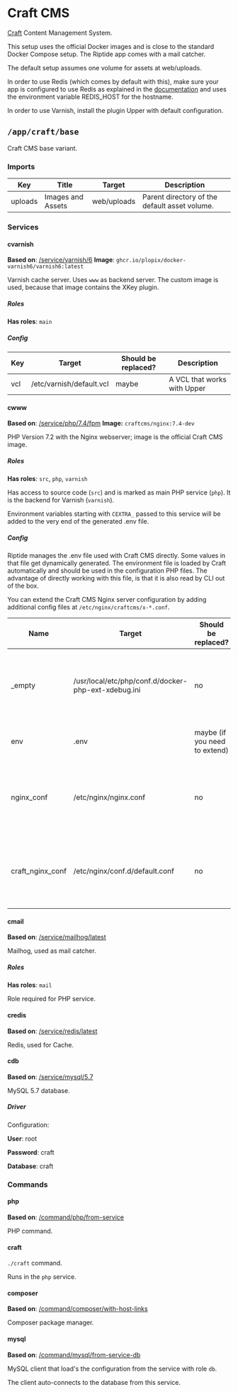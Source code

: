 # Craft CMS

[Craft] Content Management System.

This setup uses the official Docker images and is close to the standard Docker Compose setup.
The Riptide app comes with a mail catcher.

The default setup assumes one volume for assets at web/uploads.

In order to use Redis (which comes by default with this), make sure your app
is configured to use Redis as explained in the [documentation] and uses the
environment variable REDIS_HOST for the hostname.

In order to use Varnish, install the plugin Upper with default configuration.


## `/app/craft/base`

Craft CMS base variant.

### Imports

| Key     | Title             | Target      | Description                                   |
| ------- | ----------------- | ----------- | --------------------------------------------- |
| uploads | Images and Assets | web/uploads | Parent directory of the default asset volume. |

### Services

#### cvarnish

**Based on**: [/service/varnish/6](https://github.com/Parakoopa/riptide-repo/tree/master/service/varnish)
**Image**: `ghcr.io/plopix/docker-varnish6/varnish6:latest`

Varnish cache server. Uses `www` as backend server. The custom image is used, because
that image contains the XKey plugin.

##### Roles

**Has roles**: `main`

##### Config

| Key | Target                   | Should be replaced? | Description                 |
| --- | ------------------------ | ------------------- | --------------------------- |
| vcl | /etc/varnish/default.vcl | maybe               | A VCL that works with Upper |

#### cwww

**Based on**: [/service/php/7.4/fpm](https://github.com/Parakoopa/riptide-repo/tree/master/service/php)
**Image:** `craftcms/nginx:7.4-dev`

PHP Version 7.2 with the Nginx webserver; image is the official Craft CMS image.

##### Roles

**Has roles**: `src`, `php`, `varnish`

Has access to source code (`src`) and is marked as main PHP service (`php`).
It is the backend for Varnish (`varnish`).

Environment variables starting with `CEXTRA_` passed to this service will be added to the very
end of the generated .env file.

##### Config

Riptide manages the .env file used with Craft CMS directly. Some values in that file get dynamically generated.
The environment file is loaded by Craft automatically and should be used in the configuration PHP files.
The advantage of directly working with this file, is that it is also read by CLI out of the box.

You can extend the Craft CMS Nginx server configuration by adding additional config files at `/etc/nginx/craftcms/x-*.conf`.

| Name             | Target                                              | Should be replaced?           | Description                                                                        |
| ---------------- | --------------------------------------------------- | ----------------------------- | ---------------------------------------------------------------------------------- |
| \_empty          | /usr/local/etc/php/conf.d/docker-php-ext-xdebug.ini | no                            | Empty dummy file to override the config in the image that always enables Xdebug.   |
| env              | .env                                                | maybe (if you need to extend) | Craft CMS configuration environment variables                                      |
| nginx_conf       | /etc/nginx/nginx.conf                               | no                            | Nginx config, based on official image, changed to move PID file due to permissions |
| craft_nginx_conf | /etc/nginx/conf.d/default.conf                      | no                            | Craft nginx server config, based on official image, change for base path           |

#### cmail

**Based on**: [/service/mailhog/latest](https://github.com/Parakoopa/riptide-repo/tree/master/service/mailhog)

Mailhog, used as mail catcher.

##### Roles

**Has roles**: `mail`

Role required for PHP service.

#### credis

**Based on**: [/service/redis/latest](https://github.com/Parakoopa/riptide-repo/tree/master/service/redis)

Redis, used for Cache.

#### cdb

**Based on**: [/service/mysql/5.7](https://github.com/Parakoopa/riptide-repo/tree/master/service/mysql)

MySQL 5.7 database.

##### Driver

Configuration:

**User**: root

**Password**: craft

**Database**: craft

### Commands

#### php

**Based on**: [/command/php/from-service](https://github.com/Parakoopa/riptide-repo/tree/master/command/php)

PHP command.

#### craft

`./craft` command.

Runs in the `php` service.

#### composer

**Based on**: [/command/composer/with-host-links](https://github.com/Parakoopa/riptide-repo/tree/master/command/composer)

Composer package manager.

#### mysql

**Based on**: [/command/mysql/from-service-db](https://github.com/Parakoopa/riptide-repo/tree/master/command/mysql)

MySQL client that load's the configuration from the service with role `db`.

The client auto-connects to the database from this service.

[craft]: https://craftcms.com/
[documentation]: https://craftcms.com/docs/3.x/config/#redis-example
